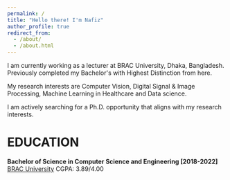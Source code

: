 ```yaml
---
permalink: /
title: "Hello there! I'm Nafiz"
author_profile: true
redirect_from: 
  - /about/
  - /about.html
---
```


I am currently working as a lecturer at BRAC University, Dhaka, Bangladesh. Previously completed my Bachelor's with Highest Distinction from here.

My research interests are Computer Vision, Digital Signal & Image Processing, Machine Learning in Healthcare and Data science.

I am actively searching for a Ph.D. opportunity that aligns with my research interests.

# EDUCATION

**Bachelor of Science in Computer Science and Engineering [2018-2022]**
[BRAC University](www.bracu.ac.bd)
CGPA: 3.89/4.00
